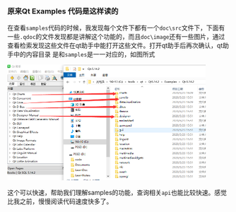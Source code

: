 ### 原来Qt Examples 代码是这样读的

在查看`samples`代码的时候，我发现每个文件下都有一个`doc\src`文件下，下面有一些`.qdoc`的文件发现都是讲解这个功能的，而且`doc\image`还有一些图片，通过查看检索发现这些文件在qt助手中能打开这些文件。打开qt助手后再次确认，qt助手中的内容目录 是和`samples`是一一对应的，如图所式

<img src="image-20200524170918547.png" alt="image-20200524170918547" style="zoom:50%;" />

这个可以快速，帮助我们理解samples的功能，查询相关`api`也能比较快速。感觉比我之前，慢慢阅读代码速度快多了。
